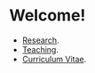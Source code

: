 Welcome!
=======

* [Research](https://vicente-gonzalez-ruiz.github.io/research/).
* [Teaching](https://vicente-gonzalez-ruiz.github.io/teaching/).
* [Curriculum Vitae](https://vicente-gonzalez-ruiz.github.io/ridiculum/).
